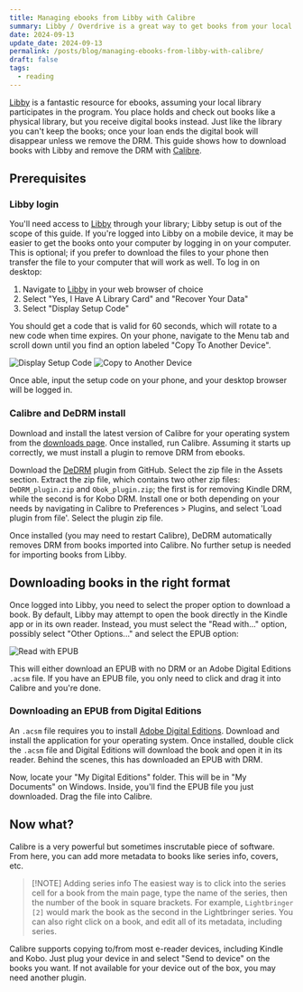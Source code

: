 ```yaml
---
title: Managing ebooks from Libby with Calibre
summary: Libby / Overdrive is a great way to get books from your local library; Calibre is the best way to manage them all.
date: 2024-09-13
update_date: 2024-09-13
permalink: /posts/blog/managing-ebooks-from-libby-with-calibre/
draft: false
tags:
  - reading
---
```

[Libby] is a fantastic resource for ebooks, assuming your local library participates in the program. You place holds and check out books like a physical library, but you receive digital books instead. Just like the library you can't keep the books; once your loan ends the digital book will disappear unless we remove the DRM. This guide shows how to download books with Libby and remove the DRM with [Calibre].

## Prerequisites

### Libby login

You'll need access to [Libby] through your library; Libby setup is out of the scope of this guide. If you're logged into Libby on a mobile device, it may be easier to get the books onto your computer by logging in on your computer. This is optional; if you prefer to download the files to your phone then transfer the file to your computer that will work as well. To log in on desktop:

1. Navigate to [Libby] in your web browser of choice
2. Select "Yes, I Have A Library Card" and "Recover Your Data"
3. Select "Display Setup Code"

You should get a code that is valid for 60 seconds, which will rotate to a new code when time expires. On your phone, navigate to the Menu tab and scroll down until you find an option labeled "Copy To Another Device".

![Display Setup Code](./attachments/SetupCode.png)
![Copy to Another Device](attachments/RecoverYourData.png)

Once able, input the setup code on your phone, and your desktop browser will be logged in.

### Calibre and DeDRM install

Download and install the latest version of Calibre for your operating system from the [downloads page](https://calibre-ebook.com/download). Once installed, run Calibre. Assuming it starts up correctly, we must install a plugin to remove DRM from ebooks.

Download the [DeDRM](https://github.com/noDRM/DeDRM_tools/releases/latest) plugin from GitHub. Select the zip file in the Assets section. Extract the zip file, which contains two other zip files: `DeDRM_plugin.zip` and `Obok_plugin.zip`; the first is for removing Kindle DRM, while the second is for Kobo DRM. Install one or both depending on your needs by navigating in Calibre to Preferences > Plugins, and select 'Load plugin from file'. Select the plugin zip file.

Once installed (you may need to restart Calibre), DeDRM automatically removes DRM from books imported into Calibre. No further setup is needed for importing books from Libby.

## Downloading books in the right format

Once logged into Libby, you need to select the proper option to download a book. By default, Libby may attempt to open the book directly in the Kindle app or in its own reader. Instead, you must select the "Read with..." option, possibly select "Other Options..." and select the EPUB option:

![Read with EPUB](./attachments/ReadWithEpub.png)

This will either download an EPUB with no DRM or an Adobe Digital Editions `.acsm` file. If you have an EPUB file, you only need to click and drag it into Calibre and you're done.

### Downloading an EPUB from Digital Editions

An `.acsm` file requires you to install [Adobe Digital Editions](https://www.adobe.com/solutions/ebook/digital-editions/download.html). Download and install the application for your operating system. Once installed, double click the `.acsm` file and Digital Editions will download the book and open it in its reader. Behind the scenes, this has downloaded an EPUB with DRM.

Now, locate your "My Digital Editions" folder. This will be in "My Documents" on Windows. Inside, you'll find the EPUB file you just downloaded. Drag the file into Calibre.

## Now what?

Calibre is a very powerful but sometimes inscrutable piece of software. From here, you can add more metadata to books like series info, covers, etc.


> [!NOTE] Adding series info
> The easiest way is to click into the series cell for a book from the main page, type the name of the series, then the number of the book in square brackets. For example, `Lightbringer [2]` would mark the book as the second in the Lightbringer series. You can also right click on a book, and edit all of its metadata, including series.

Calibre supports copying to/from most e-reader devices, including Kindle and Kobo. Just plug your device in and select "Send to device" on the books you want. If not available for your device out of the box, you may need another plugin.

[Libby]: https://libbyapp.com/
[Calibre]: https://calibre-ebook.com/